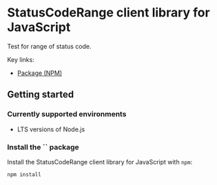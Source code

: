 # StatusCodeRange client library for JavaScript

Test for range of status code.

Key links:

- [Package (NPM)](https://www.npmjs.com/package/)

## Getting started

### Currently supported environments

- LTS versions of Node.js

### Install the `` package

Install the StatusCodeRange client library for JavaScript with `npm`:

```bash
npm install 
```
